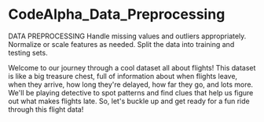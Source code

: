 # CodeAlpha_Data_Preprocessing
DATA PREPROCESSING  Handle missing values and outliers appropriately. Normalize or scale features as needed. Split the data into training and testing sets.

Welcome to our journey through a cool dataset all about flights! This dataset is like a big treasure chest, full of information about when flights leave, when they arrive, how long they're delayed, how far they go, and lots more. We'll be playing detective to spot patterns and find clues that help us figure out what makes flights late. So, let's buckle up and get ready for a fun ride through this flight data!
